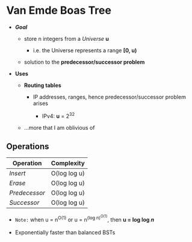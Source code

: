 #  **Van Emde Boas Tree**

* ***Goal***
  * store n integers from a *Universe* **u**
    
    * i.e. the Universe represents a range **[0, u)**
  
  * solution to the **predecessor/successor problem**

* **Uses**
  * **Routing tables** 
    
    * IP addresses, ranges, hence predecessor/successor problem arises
      
      * IPv4: **u** = 2<sup>32</sup>
  
  * ...more that I am oblivious of
  
## Operations
| **Operation** | **Complexity** |
|---------------|----------------|
| *Insert*      | O(log log u)   |
| *Erase*       | O(log log u)   |
| *Predecessor* | O(log log u)   |
| *Successor*   | O(log log u)   |

* ```Note:``` when u = n<sup>O(1)</sup> or u = n<sup>(log n)<sup>O(1)</sup></sup>, then **u = log log *n***
<br></br>
* Exponentially faster than balanced BSTs

